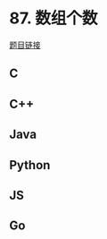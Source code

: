 # 87. 数组个数

[题目链接](https://kamacoder.com/problempage.php?pid=1127)

## C

## C++

## Java

## Python

## JS

## Go
